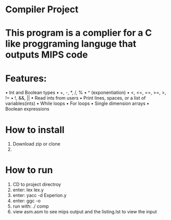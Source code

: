 # Compiler Project

# This program is a complier for a C like proggraming languge that outputs MIPS code

# Features: 
• Int and Boolean types
• +, -, *, /, %
• ^ (exponentiation)
• <, <=, ==, >=, >, !=
• !, &&, ||
• Read ints from users
• Print lines, spaces, or a list of variables(ints)
• While loops
• For loops
• Single dimension arrays
• Boolean expressions

# How to install
1. Download zip or clone
2. 
# How to run
1. CD to project directroy
2. enter: lex lex.y
3. enter: yacc -d Experion.y
4. enter: ggc -o 
5. run with: ./ comp
6. view asm.asm to see mips output and the listing.lst to view the input
